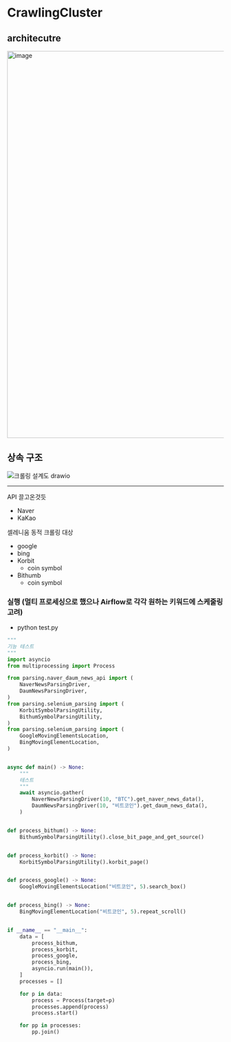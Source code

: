 # CrawlingCluster

## architecutre
<img width="898" alt="image" src="https://github.com/PropertyCoinDashboard/CrawlingCluster/assets/52487610/d9e33ddd-a630-45a6-b402-61b6f31cd7ea">


## 상속 구조 
![크롤링 설계도 drawio](https://github.com/PropertyCoinDashboard/CrawlingCluster/assets/52487610/743813fc-f611-4455-96a0-e2dcb1bae860)

---

API 끌고온것듯
- Naver
- KaKao

셀레니움 동적 크롤링 대상 
- google
- bing
- Korbit
  - coin symbol 
- Bithumb
  - coin symbol
 

### 실행 (멀티 프로세싱으로 했으나 Airflow로 각각 원하는 키워드에 스케줄링 고려)
- python test.py
```python
"""
기능 테스트
"""
import asyncio
from multiprocessing import Process

from parsing.naver_daum_news_api import (
    NaverNewsParsingDriver,
    DaumNewsParsingDriver,
)
from parsing.selenium_parsing import (
    KorbitSymbolParsingUtility,
    BithumSymbolParsingUtility,
)
from parsing.selenium_parsing import (
    GoogleMovingElementsLocation,
    BingMovingElementLocation,
)


async def main() -> None:
    """
    테스트
    """
    await asyncio.gather(
        NaverNewsParsingDriver(10, "BTC").get_naver_news_data(),
        DaumNewsParsingDriver(10, "비트코인").get_daum_news_data(),
    )


def process_bithum() -> None:
    BithumSymbolParsingUtility().close_bit_page_and_get_source()


def process_korbit() -> None:
    KorbitSymbolParsingUtility().korbit_page()


def process_google() -> None:
    GoogleMovingElementsLocation("비트코인", 5).search_box()


def process_bing() -> None:
    BingMovingElementLocation("비트코인", 5).repeat_scroll()


if __name__ == "__main__":
    data = [
        process_bithum,
        process_korbit,
        process_google,
        process_bing,
        asyncio.run(main()),
    ]
    processes = []

    for p in data:
        process = Process(target=p)
        processes.append(process)
        process.start()

    for pp in processes:
        pp.join()
```
